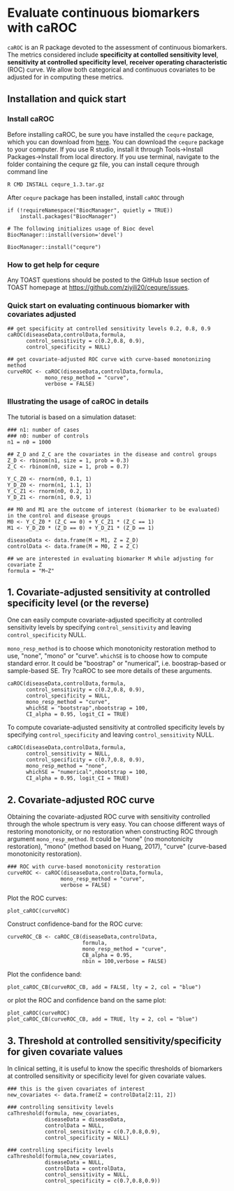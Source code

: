 # Evaluate continuous biomarkers with caROC

`caROC` is an R package devoted to the assessment of continuous biomarkers. The metrics considered include **specificity at contolled sensitivity level**, **sensitivity at controlled specificity level**, **receiver operating characteristic** (ROC) curve. We allow both categorical and continuous covariates to be adjusted for in computing these metrics.

## Installation and quick start

### Install caROC

Before installing caROC, be sure you have installed the `cequre` package, which you can download from [here](http://web1.sph.emory.edu/users/yhuang5/software/index.html). You can download the `cequre` package to your computer. If you use R studio, install it through Tools->Install Packages->Install from local directory. If you use terminal, navigate to the folder containing the cequre gz file, you can install cequre through command line

```
R CMD INSTALL cequre_1.3.tar.gz
```

After `cequre` package has been installed, install `caROC` through

```{r install, message=FALSE, warning=FALSE}
if (!requireNamespace("BiocManager", quietly = TRUE))
    install.packages("BiocManager")

# The following initializes usage of Bioc devel
BiocManager::install(version='devel')

BiocManager::install("cequre")
```

### How to get help for cequre

Any TOAST questions should be posted
to the GitHub Issue section of TOAST 
homepage at https://github.com/ziyili20/cequre/issues.

### Quick start on evaluating continuous biomarker with covariates adjusted

```{r quick_start, eval = FALSE}
## get specificity at controlled sensitivity levels 0.2, 0.8, 0.9
caROC(diseaseData,controlData,formula,
      control_sensitivity = c(0.2,0.8, 0.9),
      control_specificity = NULL)
      
## get covariate-adjusted ROC curve with curve-based monotonizing method
curveROC <- caROC(diseaseData,controlData,formula,
            mono_resp_method = "curve", 
            verbose = FALSE)
```

### Illustrating the usage of caROC in details

The tutorial is based on a simulation dataset:

```{r getdata, eval = FALSE}
### n1: number of cases
### n0: number of controls
n1 = n0 = 1000

## Z_D and Z_C are the covariates in the disease and control groups
Z_D <- rbinom(n1, size = 1, prob = 0.3)
Z_C <- rbinom(n0, size = 1, prob = 0.7)

Y_C_Z0 <- rnorm(n0, 0.1, 1)
Y_D_Z0 <- rnorm(n1, 1.1, 1)
Y_C_Z1 <- rnorm(n0, 0.2, 1)
Y_D_Z1 <- rnorm(n1, 0.9, 1)

## M0 and M1 are the outcome of interest (biomarker to be evaluated) in the control and disease groups
M0 <- Y_C_Z0 * (Z_C == 0) + Y_C_Z1 * (Z_C == 1)
M1 <- Y_D_Z0 * (Z_D == 0) + Y_D_Z1 * (Z_D == 1)

diseaseData <- data.frame(M = M1, Z = Z_D)
controlData <- data.frame(M = M0, Z = Z_C)

## we are interested in evaluating biomarker M while adjusting for covariate Z
formula = "M~Z"
```

## 1. Covariate-adjusted sensitivity at controlled specificity level (or the reverse)


One can easily compute covariate-adjusted specificity at controlled sensitivity levels by specifying `control_sensitivity` and leaving `control_specificity` NULL. 

`mono_resp_method` is to choose which monotonicity restoration method to use, "none", "mono" or "curve". `whichSE` is to choose how to compute standard error. It could be "boostrap" or "numerical", i.e. boostrap-based or sample-based SE. Try ?caROC to see more details of these arguments.

```{r controlspec}
caROC(diseaseData,controlData,formula,
      control_sensitivity = c(0.2,0.8, 0.9),
      control_specificity = NULL,
      mono_resp_method = "curve",
      whichSE = "bootstrap",nbootstrap = 100,
      CI_alpha = 0.95, logit_CI = TRUE)
```

To compute covariate-adjusted sensitivity at controlled specificity levels by specifying `control_specificity` and leaving `control_sensitivity` NULL. 

```{r controlsens}
caROC(diseaseData,controlData,formula,
      control_sensitivity = NULL,
      control_specificity = c(0.7,0.8, 0.9),
      mono_resp_method = "none",
      whichSE = "numerical",nbootstrap = 100,
      CI_alpha = 0.95, logit_CI = TRUE)
```

## 2. Covariate-adjusted ROC curve

Obtaining the covariate-adjusted ROC curve with sensitivity controlled through the whole spectrum is very easy. You can choose different ways of restoring monotonicity, or no restoration when constructing ROC through argument `mono_resp_method`. It could be "none" (no monotonicity restoration), "mono" (method based on Huang, 2017), "curve" (curve-based monotonicity restoration). 

```{r ROC}
### ROC with curve-based monotonicity restoration
curveROC <- caROC(diseaseData,controlData,formula,
                 mono_resp_method = "curve", 
                 verbose = FALSE)
```

Plot the ROC curves:

```{r plotROC}
plot_caROC(curveROC)
```

Construct confidence-band for the ROC curve:

```{r ROC}
curveROC_CB <- caROC_CB(diseaseData,controlData,
						formula, 
						mono_resp_method = "curve",
						CB_alpha = 0.95,
						nbin = 100,verbose = FALSE)
 ```   
 
Plot the confidence band:

```{r plotROCband}
plot_caROC_CB(curveROC_CB, add = FALSE, lty = 2, col = "blue")                   
```

or plot the ROC and confidence band on the same plot:

```{r plotROCband}
plot_caROC(curveROC)
plot_caROC_CB(curveROC_CB, add = TRUE, lty = 2, col = "blue")
```

## 3. Threshold at controlled sensitivity/specificity for given covariate values

In clinical setting, it is useful to know the specific thresholds of biomarkers at controlled sensitivity or specificity level for given covariate values.

```{r treshold}
### this is the given covariates of interest
new_covariates <- data.frame(Z = controlData[2:11, 2])

### controlling sensitivity levels
caThreshold(formula, new_covariates,
            diseaseData = diseaseData,
            controlData = NULL,
            control_sensitivity = c(0.7,0.8,0.9),
            control_specificity = NULL)
            
### controlling specificity levels
caThreshold(formula,new_covariates,
            diseaseData = NULL,
            controlData = controlData,
            control_sensitivity = NULL,
            control_specificity = c(0.7,0.8,0.9))
```




